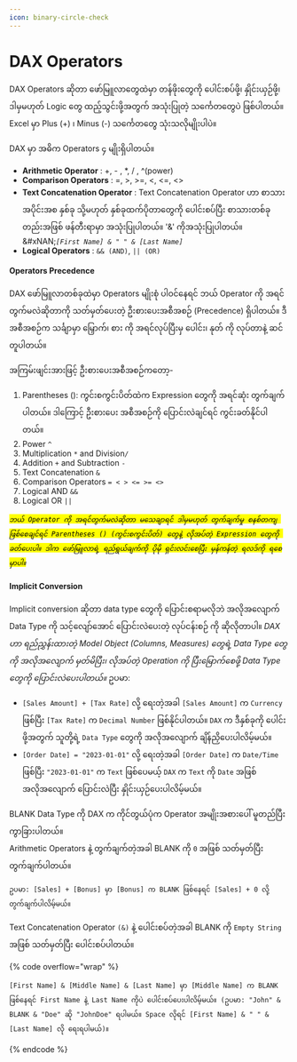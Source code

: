 ```yaml
---
icon: binary-circle-check
---
```


# DAX Operators

DAX Operators ဆိုတာ ဖော်မြူလာတွေထဲမှာ တန်ဖိုးတွေကို ပေါင်းစပ်ဖို့၊ နှိုင်းယှဉ်ဖို့၊ ဒါမှမဟုတ် Logic တွေ ထည့်သွင်းဖို့အတွက် အသုံးပြုတဲ့ သင်္ကေတတွေပဲ ဖြစ်ပါတယ်။ Excel မှာ Plus (+) ၊ Minus (-) သင်္ကေတတွေ သုံးသလိုမျိုးပါပဲ။

DAX မှာ အဓိက  Operators ၄ မျိုးရှိပါတယ်။

* **Arithmetic Operator**
  &#x20;: +, - , \*, / , ^(power)
* **Comparison Operators** : =, >, >=, <, <=, <>
* **Text Concatenation Operator** : Text Concatenation Operator ဟာ စာသားအပိုင်းအစ နှစ်ခု သို့မဟုတ် နှစ်ခုထက်ပိုတာတွေကို ပေါင်းစပ်ပြီး စာသားတစ်ခုတည်းအဖြစ် ဖန်တီးရာမှာ အသုံးပြုပါတယ်။ '&' ကိုအသုံးပြုပါတယ်။
  \
  &#xNAN;_`[First Name] & " " & [Last Name]`_
* &#x20;**Logical Operators** : `&& (AND)`, `|| (OR)`

#### Operators Precedence

DAX ဖော်မြူလာတစ်ခုထဲမှာ Operators မျိုးစုံ ပါဝင်နေရင် ဘယ် Operator ကို အရင်တွက်မလဲဆိုတာကို သတ်မှတ်ပေးတဲ့ ဦးစားပေးအစီအစဉ် (Precedence) ရှိပါတယ်။ ဒီအစီအစဉ်က သင်္ချာမှာ မြှောက်၊ စား ကို အရင်လုပ်ပြီးမှ ပေါင်း၊ နုတ် ကို လုပ်တာနဲ့ ဆင်တူပါတယ်။

အကြမ်းဖျင်းအားဖြင့် ဦးစားပေးအစီအစဉ်ကတော့-

1. Parentheses (): ကွင်းစကွင်းပိတ်ထဲက Expression တွေကို အရင်ဆုံး တွက်ချက်ပါတယ်။ ဒါကြောင့် ဦးစားပေး အစီအစဉ်ကို ပြောင်းလဲချင်ရင် ကွင်းခတ်နိုင်ပါတယ်။
2. Power `^`
3. Multiplication `*` and Divisio&#x6E;_`/`_
4. Addition `+` and Subtraction `-`
5. Text Concatenation `&`
6. Comparison Operators `= < > <= >= <>`
7. Logical AND `&&`
8. Logical OR `||`

_<mark style="background-color:yellow;">`ဘယ် Operator ကို အရင်တွက်မလဲဆိုတာ မသေချာရင် ဒါမှမဟုတ် တွက်ချက်မှု စနစ်တကျ ဖြစ်စေချင်ရင် Parentheses () (ကွင်းစကွင်းပိတ်) တွေနဲ့ လိုအပ်တဲ့ Expression တွေကို ခတ်ပေးပါ။ ဒါက ဖော်မြူလာရဲ့ ရည်ရွယ်ချက်ကို ပိုမို ရှင်းလင်းစေပြီး မှန်ကန်တဲ့ ရလဒ်ကို ရစေမှာပါ။`</mark>_

#### &#x20;Implicit Conversion

Implicit conversion ဆိုတာ data type တွေကို ပြောင်းစရာမလိုဘဲ အလိုအလျောက် Data Type ကို သင့်လျော်အောင် ပြောင်းလဲပေးတဲ့ လုပ်ငန်းစဉ် ကို ဆိုလိုတာပါ။ _DAX ဟာ ရည်ညွှန်းထားတဲ့ Model Object (Columns, Measures) တွေရဲ့ Data Type တွေကို အလိုအလျောက် မှတ်မိပြီး၊ လိုအပ်တဲ့ Operation ကို ပြီးမြောက်စေဖို့ Data Type တွေကို ပြောင်းလဲပေးပါတယ်။_ ဥပမာ:

* `[Sales Amount] + [Tax Rate]` လို့ ရေးတဲ့အခါ `[Sales Amount]` က `Currency` ဖြစ်ပြီး `[Tax Rate]` က `Decimal Number` ဖြစ်နိုင်ပါတယ်။ `DAX` က ဒီနှစ်ခုကို ပေါင်းဖို့အတွက် သူတို့ရဲ့ `Data Type` တွေကို အလိုအလျောက် ချိန်ညှိပေးပါလိမ့်မယ်။
* `[Order Date] = "2023-01-01"` လို့ ရေးတဲ့အခါ `[Order Date]` က `Date/Time` ဖြစ်ပြီး `"2023-01-01"` က `Text` ဖြစ်ပေမယ့် `DAX` က `Text` ကို `Date` အဖြစ် အလိုအလျောက် ပြောင်းလဲပြီး နှိုင်းယှဉ်ပေးပါလိမ့်မယ်။

BLANK Data Type ကို DAX က ကိုင်တွယ်ပုံက Operator အမျိုးအစားပေါ် မူတည်ပြီး ကွာခြားပါတယ်။
\
Arithmetic Operators  နဲ့ တွက်ချက်တဲ့အခါ BLANK ကို `0` အဖြစ် သတ်မှတ်ပြီး တွက်ချက်ပါတယ်။

```dax
ဥပမာ: [Sales] + [Bonus] မှာ [Bonus] က BLANK ဖြစ်နေရင် [Sales] + 0 လို့ တွက်ချက်ပါလိမ့်မယ်။
```

Text Concatenation Operator `(&)` နဲ့ ပေါင်းစပ်တဲ့အခါ BLANK ကို `Empty String` အဖြစ် သတ်မှတ်ပြီး ပေါင်းစပ်ပါတယ်။

{% code overflow="wrap" %}
```dax
[First Name] & [Middle Name] & [Last Name] မှာ [Middle Name] က BLANK ဖြစ်နေရင် First Name နဲ့ Last Name ကိုပဲ ပေါင်းစပ်ပေးပါလိမ့်မယ်။ (ဥပမာ: "John" & BLANK & "Doe" ဆို "JohnDoe" ရပါမယ်။ Space လိုရင် [First Name] & " " & [Last Name] လို ရေးရပါမယ်)။
```
{% endcode %}
